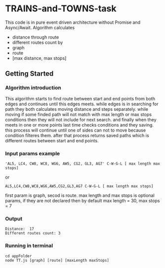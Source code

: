 # TRAINS-and-TOWNS-task
This code is in pure event driven architecture without Promise and Async/Await. 
Algorithm calculates 
- distance through route 
- different routes count by
 - graph 
 - route 
 - [max distance, max stops]

## Getting Started
### Algorithm introduction
This algorithm starts to find route between start and end points from both edges and continues until this edges meets. while edges is in searching for path they both calculates moving distance and steps separately. 
while moving if some finded path will not match with max length or max stops conditions then they will not include for next search.
and finally when they meets in one or more points last time checks conditions and they saving.
this process will continue until one of sides can not to move because condition filteres them. after that process returns saved paths which is different routes between start and end points.

### Input params example
```
'AL5, LC4, CW8, WC8, WG6, AW5, CG2, GL3, AG7' C-W-G-L [ max length max stops]
```
or
```
AL5,LC4,CW8,WC8,WG6,AW5,CG2,GL3,AG7 C-W-G-L [ max length max stops]
```
first param is graph, secod is route. max length and max stops is optional params, if they are not declared then 
by default max length = 30, max stops = 7
 

### Output
```
Distance:  17
Different routes count: 3
```


### Running in terminal
```shell
cd appFolder
node TT.js [graph] [route] [maxLength maxStops]
```